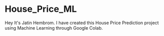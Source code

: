 # House_Price_ML
Hey It's Jatin Hembrom. I have created this House Price Prediction project using Machine Learning through Google Colab.
